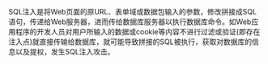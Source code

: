SQL注入是将Web页面的原URL、表单域或数据包输入的参数，修改拼接成SQL语句，传递给Web服务器，进而传给数据库服务器以执行数据库命令。如Web应用程序的开发人员对用户所输入的数据或cookie等内容不进行过滤或验证(即存在注入点)就直接传输给数据库，就可能导致拼接的SQL被执行，获取对数据库的信息以及提权，发生SQL注入攻击。
